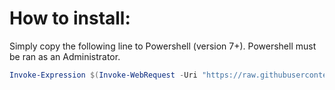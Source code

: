 # How to install:
Simply copy the following line to Powershell (version 7+). Powershell must be ran as an Administrator.

```ps1
Invoke-Expression $(Invoke-WebRequest -Uri "https://raw.githubusercontent.com/StrajnarFilip/TimeSync/master/Install-TimeSync.ps1").Content
```
